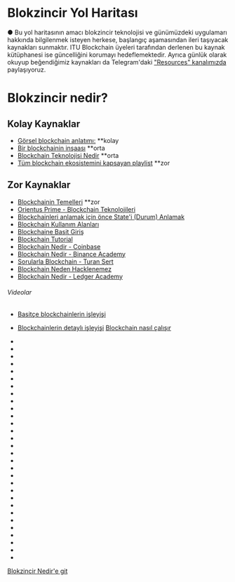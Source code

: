 # Blokzincir Yol Haritası
● Bu yol haritasının amacı blokzincir teknolojisi ve günümüzdeki uygulamarı hakkında bilgilenmek isteyen herkese, başlangıç aşamasından ileri taşıyacak kaynakları sunmaktır. ITU Blockchain üyeleri tarafından derlenen bu kaynak kütüphanesi ise güncelliğini korumayı hedeflemektedir. Ayrıca günlük olarak okuyup beğendiğimiz kaynakları da Telegram'daki ["Resources" kanalımızda](https://t.me/itublockchain) paylaşıyoruz.

# Blokzincir nedir?
## Kolay Kaynaklar
* [Görsel blockchain anlatımı:](https://andersbrownworth.com/blockchain/) **kolay
* [Bir blockchainin inşaası](https://observablehq.com/@consensys-academy/building-a-blockchain) **orta
* [Blockchain Teknolojisi Nedir](https://blockgeeks.com/guides/what-is-blockchain-technology/) **orta
* [Tüm blockchain ekosistemini kapsayan playlist](https://www.youtube.com/playlist?list=PLy_eQQ6VGZFxUup6UrQumWu4i2xmtZcwa) **zor
## Zor Kaynaklar
* [Blockchainin Temelleri](https://consensys.net/blog/blockchain-explained/here-comes-the-epoch-of-blockchain/) **zor
* [Orientus Prime - Blockchain Teknolojileri](https://orientusprime.medium.com/adan-z-ye-blockchain-teknolojileri-d4041c632df0)
* [Blockchainleri anlamak için önce State'i (Durum) Anlamak](https://consensys.net/blog/blockchain-explained/want-to-really-understand-blockchain-you-need-to-understand-state/)
* [Blockchain Kullanım Alanları](https://consensys.net/blockchain-use-cases/)
* [Blockchaine Basit Giriş](https://medium.com/mindorks/what-is-blockchain-simplest-introduction-to-the-blockchain-764a468e1575)
* [Blockchain Tutorial](https://www.simplilearn.com/tutorials/blockchain-tutorial/blockchain-technology)
* [Blockchain Nedir - Coinbase](https://www.coinbase.com/tr/learn/crypto-basics/what-is-a-blockchain)
* [Blockchain Nedir - Binance Academy](https://academy.binance.com/tr/start-here#blockchain)
* [Sorularla Blockchain - Turan Sert](http://bit.ly/Sorularla_Blockchain)
* [Blockchain Neden Hacklenemez](https://coinmarketcap.com/alexandria/article/why-nobody-can-hack-a-blockchain)
* [Blockchain Nedir - Ledger Academy](https://www.ledger.com/academy/blockchain/what-is-blockchain)

###### Videolar
* [Basitçe blockchainlerin işleyişi](https://www.youtube.com/watch?v=SSo_EIwHSd4)
* [Blockchainlerin detaylı işleyişi](https://www.youtube.com/watch?v=bBC-nXj3Ng4)
[Blockchain nasıl çalışır](https://www.youtube.com/watch?v=kHybf1aC-jE)
*
*
*
*
*
*
*
*
*

*
*
*
*
*
*
*
*
*
*
*
*
*
*
*
*
*
*
*
*
*
[Blokzincir Nedir'e git](#Blokzincir-nedir?)
